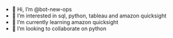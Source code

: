 - 👋 Hi, I’m @bot-new-ops
- 👀 I’m interested in sql, python, tableau and amazon quicksight
- 🌱 I’m currently learning amazon quicksight
- 💞️ I’m looking to collaborate on python


<!---
bot-new-ops/bot-new-ops is a ✨ special ✨ repository because its `README.md` (this file) appears on your GitHub profile.
You can click the Preview link to take a look at your changes.
--->
